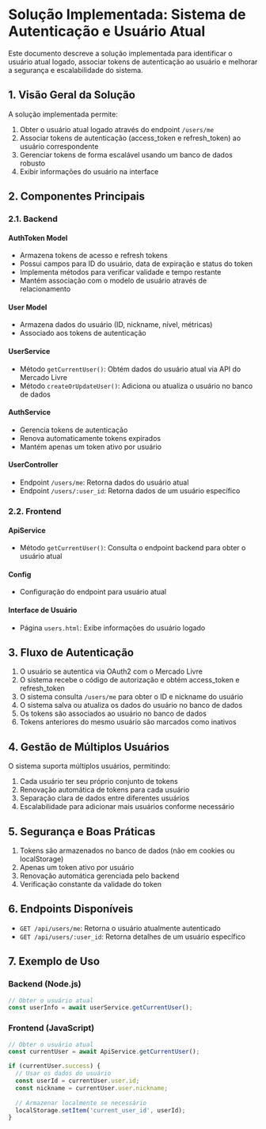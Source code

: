 # Solução Implementada: Sistema de Autenticação e Usuário Atual

Este documento descreve a solução implementada para identificar o usuário atual logado, associar tokens de autenticação ao usuário e melhorar a segurança e escalabilidade do sistema.

## 1. Visão Geral da Solução

A solução implementada permite:

1. Obter o usuário atual logado através do endpoint `/users/me`
2. Associar tokens de autenticação (access_token e refresh_token) ao usuário correspondente
3. Gerenciar tokens de forma escalável usando um banco de dados robusto
4. Exibir informações do usuário na interface

## 2. Componentes Principais

### 2.1. Backend

#### AuthToken Model
- Armazena tokens de acesso e refresh tokens
- Possui campos para ID do usuário, data de expiração e status do token
- Implementa métodos para verificar validade e tempo restante
- Mantém associação com o modelo de usuário através de relacionamento

#### User Model
- Armazena dados do usuário (ID, nickname, nível, métricas)
- Associado aos tokens de autenticação

#### UserService
- Método `getCurrentUser()`: Obtém dados do usuário atual via API do Mercado Livre
- Método `createOrUpdateUser()`: Adiciona ou atualiza o usuário no banco de dados

#### AuthService
- Gerencia tokens de autenticação
- Renova automaticamente tokens expirados
- Mantém apenas um token ativo por usuário

#### UserController
- Endpoint `/users/me`: Retorna dados do usuário atual
- Endpoint `/users/:user_id`: Retorna dados de um usuário específico

### 2.2. Frontend

#### ApiService
- Método `getCurrentUser()`: Consulta o endpoint backend para obter o usuário atual

#### Config
- Configuração do endpoint para usuário atual

#### Interface de Usuário
- Página `users.html`: Exibe informações do usuário logado

## 3. Fluxo de Autenticação

1. O usuário se autentica via OAuth2 com o Mercado Livre
2. O sistema recebe o código de autorização e obtém access_token e refresh_token
3. O sistema consulta `/users/me` para obter o ID e nickname do usuário
4. O sistema salva ou atualiza os dados do usuário no banco de dados
5. Os tokens são associados ao usuário no banco de dados
6. Tokens anteriores do mesmo usuário são marcados como inativos

## 4. Gestão de Múltiplos Usuários

O sistema suporta múltiplos usuários, permitindo:

1. Cada usuário ter seu próprio conjunto de tokens
2. Renovação automática de tokens para cada usuário
3. Separação clara de dados entre diferentes usuários
4. Escalabilidade para adicionar mais usuários conforme necessário

## 5. Segurança e Boas Práticas

1. Tokens são armazenados no banco de dados (não em cookies ou localStorage)
2. Apenas um token ativo por usuário
3. Renovação automática gerenciada pelo backend
4. Verificação constante da validade do token

## 6. Endpoints Disponíveis

- `GET /api/users/me`: Retorna o usuário atualmente autenticado
- `GET /api/users/:user_id`: Retorna detalhes de um usuário específico

## 7. Exemplo de Uso

### Backend (Node.js)
```javascript
// Obter o usuário atual
const userInfo = await userService.getCurrentUser();
```

### Frontend (JavaScript)
```javascript
// Obter o usuário atual
const currentUser = await ApiService.getCurrentUser();

if (currentUser.success) {
  // Usar os dados do usuário
  const userId = currentUser.user.id;
  const nickname = currentUser.user.nickname;
  
  // Armazenar localmente se necessário
  localStorage.setItem('current_user_id', userId);
}
